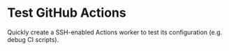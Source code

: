 # Test GitHub Actions

Quickly create a SSH-enabled Actions worker to test its configuration (e.g. debug CI scripts).
